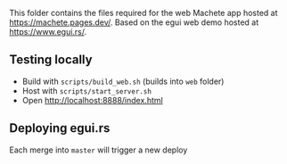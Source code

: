 This folder contains the files required for the web Machete app hosted at <https://machete.pages.dev/>.
Based on the egui web demo hosted at <https://www.egui.rs/>.

## Testing locally
* Build with `scripts/build_web.sh` (builds into `web` folder)
* Host with `scripts/start_server.sh`
* Open <http://localhost:8888/index.html>

## Deploying egui.rs
Each merge into `master` will trigger a new deploy
